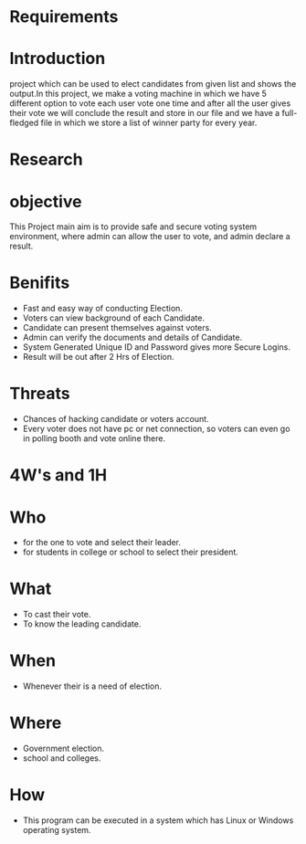 # Requirements
# Introduction
project which can be used to elect candidates from given list and shows the output.In this project, we make a voting machine in which we have 5 different option to
vote each user vote one time and after all the user gives their vote we will conclude the result and store in our file and we have a full-fledged file in which we store a list of winner party for every year.
# Research
# objective
This Project main aim is to provide safe and secure voting system environment, where admin can allow the user to vote, and admin declare a result.
# Benifits
* Fast and easy way of conducting Election.
* Voters can view background of each Candidate.
* Candidate can present themselves against voters.
* Admin can verify the documents and details of Candidate.
* System Generated Unique ID and Password gives more Secure Logins.
* Result will be out after 2 Hrs of Election.
# Threats
* Chances of hacking candidate or voters account.
* Every voter does not have pc or net connection, so voters can even go in polling booth and vote online there.
# 4W's and 1H
# Who
* for the one to vote and select their leader.
* for students in college or school to select their president.
# What
* To cast their vote.
* To know the leading candidate.
# When
* Whenever their is a need of election.
# Where
* Government election.
* school and colleges.
# How
* This program can be executed in a system which has Linux or Windows operating system.

